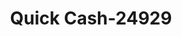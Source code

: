---
f_zip-code: 71602
f_state-code: AR
title: Quick Cash-24929
f_phone: 870-247-3250
f_city-only: Pine Bluff
f_address: 5404 Dollarway Rd Pine Bluff
f_location-unique-id: '24929'
slug: quick-cash-24929
updated-on: '2024-05-30T13:46:58.046Z'
created-on: '2024-05-30T13:36:59.803Z'
published-on: '2024-05-30T13:54:32.469Z'
f_city-state: cms/city/pine-bluff-ar.md
f_company: cms/company/quick-cash.md
f_state: cms/state/arkansas.md
layout: '[payday-loan].html'
tags: payday-loan
---